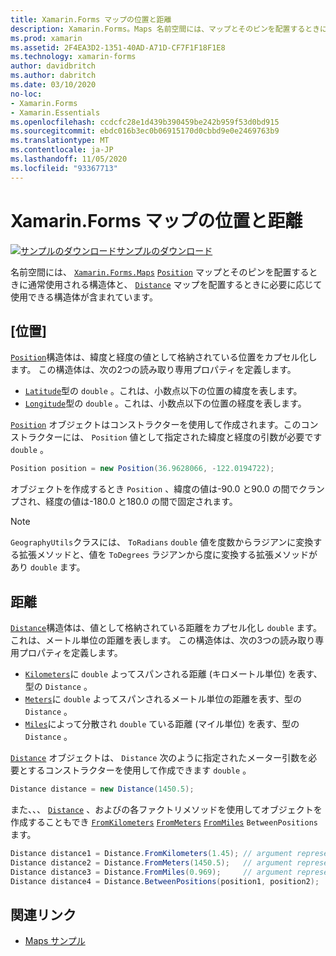 ```yaml
---
title: Xamarin.Forms マップの位置と距離
description: Xamarin.Forms。Maps 名前空間には、マップとそのピンを配置するときに通常使用される位置構造体と、マップを配置するときに必要に応じて使用できる距離構造体が含まれます。
ms.prod: xamarin
ms.assetid: 2F4EA3D2-1351-40AD-A71D-CF7F1F18F1E8
ms.technology: xamarin-forms
author: davidbritch
ms.author: dabritch
ms.date: 03/10/2020
no-loc:
- Xamarin.Forms
- Xamarin.Essentials
ms.openlocfilehash: ccdcfc28e1d439b390459be242b959f53d0bd915
ms.sourcegitcommit: ebdc016b3ec0b06915170d0cbbd9e0e2469763b9
ms.translationtype: MT
ms.contentlocale: ja-JP
ms.lasthandoff: 11/05/2020
ms.locfileid: "93367713"
---
```

# <a name="xamarinforms-map-position-and-distance"></a>Xamarin.Forms マップの位置と距離

[![サンプルのダウンロード](~/media/shared/download.png)サンプルのダウンロード](/samples/xamarin/xamarin-forms-samples/workingwithmaps)

名前空間には、 [`Xamarin.Forms.Maps`](xref:Xamarin.Forms.Maps) [`Position`](xref:Xamarin.Forms.Maps.Position) マップとそのピンを配置するときに通常使用される構造体と、 [`Distance`](xref:Xamarin.Forms.Maps.Distance) マップを配置するときに必要に応じて使用できる構造体が含まれています。

## <a name="position"></a>[位置]

[`Position`](xref:Xamarin.Forms.Maps.Position)構造体は、緯度と経度の値として格納されている位置をカプセル化します。 この構造体は、次の2つの読み取り専用プロパティを定義します。

- [`Latitude`](xref:Xamarin.Forms.Maps.Position.Latitude)型の `double` 。これは、小数点以下の位置の緯度を表します。
- [`Longitude`](xref:Xamarin.Forms.Maps.Position.Longitude)型の `double` 。これは、小数点以下の位置の経度を表します。

[`Position`](xref:Xamarin.Forms.Maps.Position) オブジェクトはコンストラクターを使用して作成されます。このコンストラクターには、 `Position` 値として指定された緯度と経度の引数が必要です `double` 。

```csharp
Position position = new Position(36.9628066, -122.0194722);
```

オブジェクトを作成するとき `Position` 、緯度の値は-90.0 と90.0 の間でクランプされ、経度の値は-180.0 と180.0 の間で固定されます。

> [!NOTE]
> `GeographyUtils`クラスには、 `ToRadians` `double` 値を度数からラジアンに変換する拡張メソッドと、値を `ToDegrees` ラジアンから度に変換する拡張メソッドがあり `double` ます。

## <a name="distance"></a>距離

[`Distance`](xref:Xamarin.Forms.Maps.Distance)構造体は、値として格納されている距離をカプセル化し `double` ます。これは、メートル単位の距離を表します。 この構造体は、次の3つの読み取り専用プロパティを定義します。

- [`Kilometers`](xref:Xamarin.Forms.Maps.Distance.Kilometers)に `double` よってスパンされる距離 (キロメートル単位) を表す、型の `Distance` 。
- [`Meters`](xref:Xamarin.Forms.Maps.Distance.Meters)に `double` よってスパンされるメートル単位の距離を表す、型の `Distance` 。
- [`Miles`](xref:Xamarin.Forms.Maps.Distance.Miles)によって分散され `double` ている距離 (マイル単位) を表す、型の `Distance` 。

[`Distance`](xref:Xamarin.Forms.Maps.Distance) オブジェクトは、 `Distance` 次のように指定されたメーター引数を必要とするコンストラクターを使用して作成できます `double` 。

```csharp
Distance distance = new Distance(1450.5);
```

また、、、 [`Distance`](xref:Xamarin.Forms.Maps.Distance) 、およびの各ファクトリメソッドを使用してオブジェクトを作成することもでき [`FromKilometers`](xref:Xamarin.Forms.Maps.Distance.FromKilometers*) [`FromMeters`](xref:Xamarin.Forms.Maps.Distance.FromMeters*) [`FromMiles`](xref:Xamarin.Forms.Maps.Distance.FromMiles*) `BetweenPositions` ます。

```csharp
Distance distance1 = Distance.FromKilometers(1.45); // argument represents the number of kilometers
Distance distance2 = Distance.FromMeters(1450.5);   // argument represents the number of meters
Distance distance3 = Distance.FromMiles(0.969);     // argument represents the number of miles
Distance distance4 = Distance.BetweenPositions(position1, position2);
```

## <a name="related-links"></a>関連リンク

- [Maps サンプル](/samples/xamarin/xamarin-forms-samples/workingwithmaps)